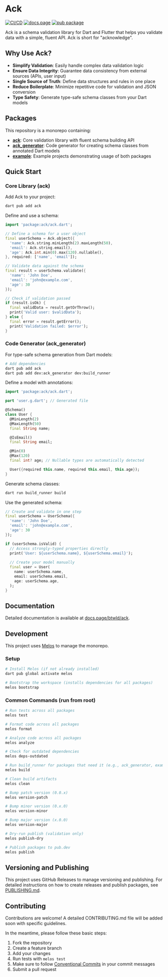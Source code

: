 # Ack

[![CI/CD](https://github.com/btwld/ack/actions/workflows/ci.yml/badge.svg)](https://github.com/btwld/ack/actions/workflows/ci.yml)
[![docs.page](https://img.shields.io/badge/docs.page-documentation-blue)](https://docs.page/btwld/ack)
[![pub package](https://img.shields.io/pub/v/ack.svg)](https://pub.dev/packages/ack)

Ack is a schema validation library for Dart and Flutter that helps you validate data with a simple, fluent API. Ack is short for "acknowledge".

## Why Use Ack?

- **Simplify Validation**: Easily handle complex data validation logic
- **Ensure Data Integrity**: Guarantee data consistency from external sources (APIs, user input)
- **Single Source of Truth**: Define data structures and rules in one place
- **Reduce Boilerplate**: Minimize repetitive code for validation and JSON conversion
- **Type Safety**: Generate type-safe schema classes from your Dart models

## Packages

This repository is a monorepo containing:

- **[ack](./packages/ack)**: Core validation library with fluent schema building API
- **[ack_generator](./packages/ack_generator)**: Code generator for creating schema classes from annotated Dart models
- **[example](./example)**: Example projects demonstrating usage of both packages

## Quick Start

### Core Library (ack)

Add Ack to your project:

```bash
dart pub add ack
```

Define and use a schema:

```dart
import 'package:ack/ack.dart';

// Define a schema for a user object
final userSchema = Ack.object({
  'name': Ack.string.minLength(2).maxLength(50),
  'email': Ack.string.email(),
  'age': Ack.int.min(0).max(120).nullable(),
}, required: ['name', 'email']);

// Validate data against the schema
final result = userSchema.validate({
  'name': 'John Doe',
  'email': 'john@example.com',
  'age': 30
});

// Check if validation passed
if (result.isOk) {
  final validData = result.getOrThrow();
  print('Valid user: $validData');
} else {
  final error = result.getError();
  print('Validation failed: $error');
}
```

### Code Generator (ack_generator)

For type-safe schema generation from Dart models:

```bash
# Add dependencies
dart pub add ack
dart pub add dev:ack_generator dev:build_runner
```

Define a model with annotations:

```dart
import 'package:ack/ack.dart';

part 'user.g.dart'; // Generated file

@Schema()
class User {
  @MinLength(2)
  @MaxLength(50)
  final String name;

  @IsEmail()
  final String email;

  @Min(0)
  @Max(120)
  final int? age; // Nullable types are automatically detected

  User({required this.name, required this.email, this.age});
}
```

Generate schema classes:

```bash
dart run build_runner build
```

Use the generated schema:

```dart
// Create and validate in one step
final userSchema = UserSchema({
  'name': 'John Doe',
  'email': 'john@example.com',
  'age': 30
});

if (userSchema.isValid) {
  // Access strongly-typed properties directly
  print('User: ${userSchema.name}, ${userSchema.email}');
  
  // Create your model manually
  final user = User(
    name: userSchema.name,
    email: userSchema.email,
    age: userSchema.age,
  );
}
```

## Documentation

Detailed documentation is available at [docs.page/btwld/ack](https://docs.page/btwld/ack).

## Development

This project uses [Melos](https://github.com/invertase/melos) to manage the monorepo.

### Setup

```bash
# Install Melos (if not already installed)
dart pub global activate melos

# Bootstrap the workspace (installs dependencies for all packages)
melos bootstrap
```

### Common Commands (run from root)

```bash
# Run tests across all packages
melos test

# Format code across all packages
melos format

# Analyze code across all packages
melos analyze

# Check for outdated dependencies
melos deps-outdated

# Run build_runner for packages that need it (e.g., ack_generator, example)
melos build

# Clean build artifacts
melos clean

# Bump patch version (0.0.x)
melos version-patch

# Bump minor version (0.x.0)
melos version-minor

# Bump major version (x.0.0)
melos version-major

# Dry-run publish (validation only)
melos publish-dry

# Publish packages to pub.dev
melos publish
```

## Versioning and Publishing

This project uses GitHub Releases to manage versioning and publishing. For detailed instructions on how to create releases and publish packages, see [PUBLISHING.md](./PUBLISHING.md).

## Contributing

Contributions are welcome! A detailed CONTRIBUTING.md file will be added soon with specific guidelines.

In the meantime, please follow these basic steps:
1. Fork the repository
2. Create a feature branch
3. Add your changes
4. Run tests with `melos test`
5. Make sure to follow [Conventional Commits](https://www.conventionalcommits.org/) in your commit messages
6. Submit a pull request
